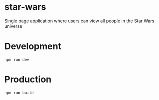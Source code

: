 # star-wars
Single page application where users can view all people in the Star Wars universe

# Development
```
npm run dev
```

# Production
```
npm run build
```
